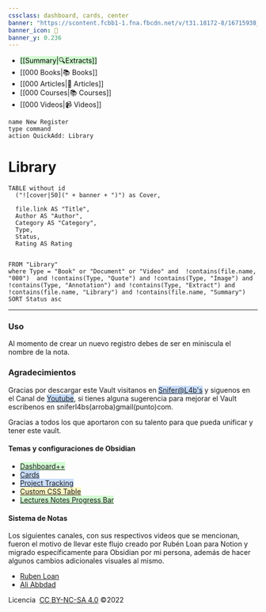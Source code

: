 ```yaml
---
cssclass: dashboard, cards, center
banner: "https://scontent.fcbb1-1.fna.fbcdn.net/v/t31.18172-8/16715938_621432461394329_9173906849803471409_o.jpg?_nc_cat=111&ccb=1-7&_nc_sid=9267fe&_nc_ohc=HRdj0QE2-LkAX9y2jq_&_nc_ht=scontent.fcbb1-1.fna&oh=00_AT8VZSA0TV2zx0sEXknOXukXZO6jt6YCbn4MF1mxtDlVxw&oe=62BA5E4F"
banner_icon: 📖
banner_y: 0.236
---
```


- <mark style="background: #BBFABBA6;">[[Summary|🔍Extracts]]</mark> 
- [[000 Books|📚 Books]]
- [[000 Articles|📖 Articles]]
- [[000 Courses|📚 Courses]]
- [[000 Videos|📹 Videos]] 



```button
name New Register
type command
action QuickAdd: Library
```


# Library

```dataview
TABLE without id 
  ("![cover|50](" + banner + ")") as Cover,

  file.link AS "Title",
  Author AS "Author",
  Category AS "Category",
  Type, 
  Status,
  Rating AS Rating

 
FROM "Library"
where Type = "Book" or "Document" or "Video" and  !contains(file.name, "000")  and !contains(Type, "Quote") and !contains(Type, "Image") and !contains(Type, "Annotation") and !contains(Type, "Extract") and !contains(file.name, "Library") and !contains(file.name, "Summary") 
SORT Status asc
```

---

### Uso

Al momento de crear un nuevo registro debes de ser en miniscula el nombre de la nota.


### Agradecimientos




Gracias por descargar este Vault visitanos en <mark style="background: #ADCCFFA6;">[Snifer@L4b's](www.sniferl4bs.com)</mark> y siguenos en el Canal de <mark style="background: #ADCCFFA6;">[Youtube](https://youtube.com/c/sniferl4bs)</mark>, si tienes alguna sugerencia para mejorar el Vault escribenos  en sniferl4bs(arroba)gmail(punto)com.

Gracias a todos los que aportaron con su talento para que pueda unificar y tener este vault.

#### Temas y configuraciones de Obsidian

-  <mark style="background: #BBFABBA6;"> [Dashboard++](https://forum.obsidian.md/t/dashboard-a-simple-organization-and-navigation-method-for-obsidian-vaults/33197) </mark>
- <mark style="background: #ADCCFFA6;"> [Cards](https://github.com/kepano/obsidian-minimal ) </mark> 
-  <mark style="background: #ADCCFFA6;">[Project Tracking](https://forum.obsidian.md/t/project-tracking-templater-metaedit-and-dataview/19103)</mark> 
-  <mark style="background: #FFF3A3A6;">[Custom CSS Table](https://forum.obsidian.md/t/custom-css-for-tables-5-new-styles-ready-to-use-in-your-notes/17084)</mark> 
- <mark style="background: #BBFABBA6;"> [ Lectures Notes Progress Bar](https://forum.obsidian.md/t/university-setup-with-lecture-notes-progress-bar-and-more-using-templater-dataview-and-buttons/32094/4)</mark>

#### Sistema de Notas 

Los siguientes canales, con sus respectivos videos que se mencionan, fueron el motivo de llevar este flujo creado por Rubén Loan para Notion y migrado específicamente para Obsidian por mi persona, además de hacer algunos cambios adicionales visuales al mismo.

- [Ruben Loan ](https://www.youtube.com/watch?v=2rV13AhSHgs)
- [Ali Abbdad](https://www.youtube.com/watch?v=AjoxkxM_I5g)


Licencia   [CC BY-NC-SA 4.0](https://creativecommons.org/licenses/by-nc-sa/4.0/legalcode)  ©2022


